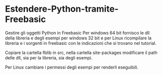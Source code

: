 # Estendere-Python-tramite-Freebasic
Gestire gli oggetti Python in Freebasic
Per windows 64 bit fornisco le dll della libreria e degli esempi
per windows 32 bit e per Linux ricompilare la libreria e i sorgenti in freebasic
con le indicazioni che si trovano nel tutorial.

Copiare la cartella fblib in src, nella cartella site-packages
modificare il path delle dll, sia per la libreria, sia degli esempi.

Per Linux cambiare i permessi degli esempi per renderli eseguibili.
